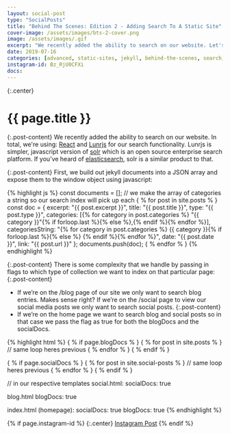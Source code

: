```yaml
---
layout: social-post
type: "SocialPosts"
title: "Behind The Scenes: Edition 2 - Adding Search To A Static Site"
cover-image: /assets/images/bts-2-cover.png
image: /assets/images/.gif
excerpt: "We recently added the ability to search on our website. Let's learn how in our two part series..."
date: 2019-07-16
categories: [advanced, static-sites, jekyll, behind-the-scenes, search, solr]
instagram-id: Bz_RjU0CFXi
docs:
---
```

{:.center}
# {{ page.title }}

{:.post-content}
We recently added the ability to search on our website. In total, we're using:
<a href="https://reactjs.org/" target="_blank">React</a> and <a href="https://lunrjs.com/" target="_blank">Lunrjs</a> for our search functionality.
Lunrjs is simpler, javascript version of <a href="https://lucene.apache.org/solr/" target="_blank">solr</a> which is an open source enterprise
search platform. If you’ve heard of <a href="https://www.elastic.co/products/elasticsearch" target="_blank">elasticsearch</a>,
solr is a similar product to that.

{:.post-content}
First, we build out jekyll documents into a JSON array and expose them to the window object using javascript:

{% highlight js %}
  const documents = [];
  // we make the array of categories a string so our search index will pick up each
  { % for post in site.posts % }
      const doc = {
          excerpt: "{{ post.excerpt }}",
          title: "{{ post.title }}",
          type: "{{ post.type }}",
          categories: [{% for category in post.categories %} "{{ category }}"{% if forloop.last %}{% else %},{% endif %}{% endfor %}],
          categoriesString: "{% for category in post.categories %} {{ category }}{% if forloop.last %}{% else %} {% endif %}{% endfor %}",
          date: "{{ post.date }}",
          link: "{{ post.url }}"
      };
      documents.push(doc);
  { % endfor % }
{% endhighlight %}

{:.post-content}
There is some complexity that we handle by passing in flags to which type of collection we want to index on that particular page:
{:.post-content}
* If we’re on the /blog page of our site we only want to search blog entries. Makes sense right? If we’re on the /social page to view our social media posts we only want to search social posts.
{:.post-content}
* If we’re on the home page we want to search blog and social posts so in that case we pass the flag as true for both the blogDocs and the socialDocs.

{% highlight html %}
{ % if page.blogDocs % }
    { % for post in site.posts % }
        // same loop heres previous
    { % endfor % }
{ % endif % }

{ % if page.socialDocs % }
    { % for post in site.social-posts % }
        // same loop heres previous
    { % endfor % }
{ % endif % }

// in our respective templates
social.html:
  socialDocs: true

blog.html
  blogDocs: true

index.html (homepage):
  socialDocs: true
  blogDocs: true
{% endhighlight %}

{% if page.instagram-id %}
{:.center}
<a class="insta-link" href="https://www.instagram.com/p/{{page.instagram-id}}" target="_blank">Instagram Post</a>
{% endif %}
